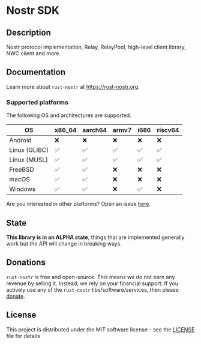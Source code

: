 # Nostr SDK

## Description

Nostr protocol implementation, Relay, RelayPool, high-level client library, NWC client and more.

## Documentation

Learn more about `rust-nostr` at <https://rust-nostr.org>.

### Supported platforms

The following OS and architectures are supported:

| OS            | x86_64 | aarch64 | armv7 | i686 | riscv64 |
|---------------|--------|---------|-------|------|---------|
| Android       | ❌      | ❌       | ❌     | ❌    | ❌       |
| Linux (GLIBC) | ✅      | ✅       | ✅     | ✅    | ✅       |
| Linux (MUSL)  | ✅      | ✅       | ✅     | ✅    | ✅       |
| FreeBSD       | ✅      | ✅       | ❌     | ❌    | ❌       |
| macOS         | ✅      | ✅       | ❌     | ❌    | ❌       |
| Windows       | ✅      | ✅       | ❌     | ✅    | ❌       |

Are you interested in other platforms? Open an issue [here](https://github.com/rust-nostr/nostr-sdk-ffi).

## State

**This library is in an ALPHA state**, things that are implemented generally work but the API will change in breaking ways.

## Donations

`rust-nostr` is free and open-source. This means we do not earn any revenue by selling it. Instead, we rely on your financial support. If you actively use any of the `rust-nostr` libs/software/services, then please [donate](https://rust-nostr.org/donate).

## License

This project is distributed under the MIT software license - see the [LICENSE](https://rust-nostr.org/license) file for details
